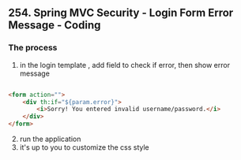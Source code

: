 ## 254. Spring MVC Security - Login Form Error Message - Coding

### The process 
1. in the login template , add field to check if error, then show error message
```html

<form action="">
    <div th:if="${param.error}">
        <i>Sorry! You entered invalid username/password.</i>
    </div>
</form>
```
2. run the application 
3. it's up to you to customize the css style 

